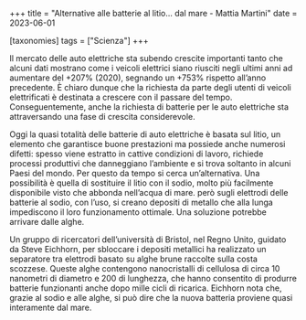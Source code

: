 +++
title = "Alternative alle batterie al litio... dal mare - Mattia Martini"
date = 2023-06-01

[taxonomies]
tags = ["Scienza"]
+++

Il mercato delle auto elettriche sta subendo crescite importanti tanto
che alcuni dati mostrano come i veicoli elettrici siano riusciti negli
ultimi anni ad aumentare del +207% (2020), segnando un +753%
rispetto all’anno precedente. È chiaro dunque che la richiesta da parte
degli utenti di veicoli elettrificati è destinata a crescere con il passare
del tempo. Conseguentemente, anche la richiesta di batterie per le
auto elettriche sta attraversando una fase di crescita considerevole.

Oggi la quasi totalità delle batterie di auto elettriche è basata sul litio,
un elemento che garantisce buone prestazioni ma possiede anche
numerosi difetti: spesso viene estratto in cattive condizioni di lavoro,
richiede processi produttivi che danneggiano l’ambiente e si trova
soltanto in alcuni Paesi del mondo. Per questo da tempo si cerca
un’alternativa. Una possibilità è quella di sostituire il litio con il sodio,
molto più facilmente disponibile visto che abbonda nell’acqua di mare.
però sugli elettrodi delle batterie al sodio, con l’uso, si creano depositi
di metallo che alla lunga impediscono il loro funzionamento ottimale.
Una soluzione potrebbe arrivare dalle alghe.

Un gruppo di ricercatori dell’università di Bristol, nel Regno Unito,
guidato da Steve Eichhorn, per sbloccare i depositi metallici ha
realizzato un separatore tra elettrodi basato su alghe brune raccolte
sulla costa scozzese. Queste alghe contengono nanocristalli di
cellulosa di circa 10 nanometri di diametro e 200 di lunghezza, che
hanno consentito di produrre batterie funzionanti anche dopo mille
cicli di ricarica. Eichhorn nota che, grazie al sodio e alle alghe, si può
dire che la nuova batteria proviene quasi interamente dal mare.
